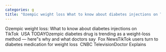 ```yaml
---
categories: g
title: "Ozempic weight loss What to know about diabetes injections on TikTok  USA TODAY"
---
```

Ozempic weight loss: What to know about diabetes injections on TikTok&nbsp;&nbsp;USA TODAYOzempic diabetes drug is trending as a weight-loss method — here"s why and what doctors say&nbsp;&nbsp;Fox NewsTikTok users turn to diabetes medication for weight loss&nbsp;&nbsp;CNBC TelevisionDoctor Explains 